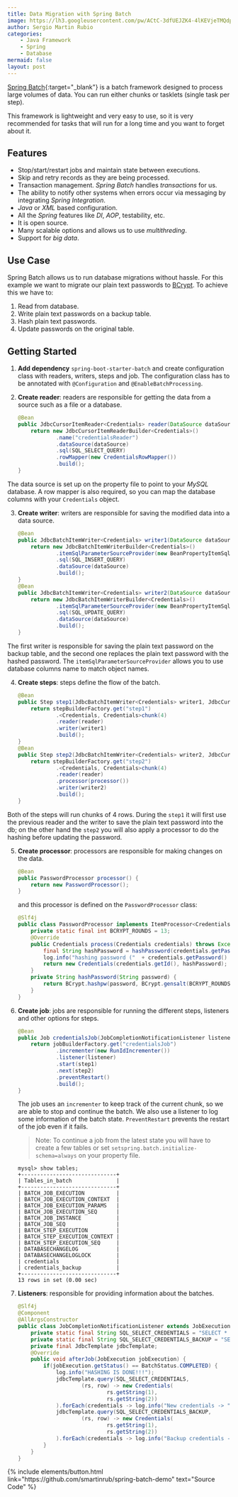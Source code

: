 ```yaml
---
title: Data Migration with Spring Batch
image: https://lh3.googleusercontent.com/pw/ACtC-3dfUEJZK4-4lKEVjeTMQdpUB6Sodn2_nCtxdNNONEwAE2lmB-J2bVmRrJeIH_UcFhL9br29JYLnTRidoks1WoSuhTshvydbHFALb8zjguKMlqxceJ8_LcThFN_EXE_lsHTwQXhIJE2dqRa97ZXZ12QM=w640-h426-no?authuser=1
author: Sergio Martin Rubio
categories:
    - Java Framework
    - Spring
    - Database
mermaid: false
layout: post
---
```


[Spring Batch](https://docs.spring.io/spring-batch/trunk/reference/html/){:target="_blank"} is a batch framework designed to process large volumes of data. You can run either chunks or tasklets (single task per step).

This framework is lightweight and very easy to use, so it is very recommended for tasks that will run for a long time and you want to forget about it.

## Features

- Stop/start/restart jobs and maintain state between executions.
- Skip and retry records as they are being processed.
- Transaction management. _Spring Batch_ handles _transactions_ for us.
- The ability to notify other systems when errors occur via messaging by integrating _Spring Integration_.
- _Java_ or _XML_ based configuration.
- All the _Spring_ features like _DI_, _AOP_, testability, etc.
- It is open source.
- Many scalable options and allows us to use _multithreding_.
- Support for _big data_.

## Use Case

Spring Batch allows us to run database migrations without hassle. For this example we want to migrate our plain text passwords to [BCrypt](https://sergiomartinrubio.com/articles/storing-passwords-securely-with-bcrypt-and-java). To achieve this we have to:

1. Read from database.
2. Write plain text passwords on a backup table.
3. Hash plain text passwords.
4. Update passwords on the original table.

## Getting Started

1. **Add dependency** `spring-boot-starter-batch` and create configuration class with readers, writers, steps and job. The configuration class has to be annotated with `@Configuration` and `@EnableBatchProcessing`.
2. **Create reader**: readers are responsible for getting the data from a source such as a file or a database.

    ```java
    @Bean
    public JdbcCursorItemReader<Credentials> reader(DataSource dataSource) {
        return new JdbcCursorItemReaderBuilder<Credentials>()
                .name("credentialsReader")
                .dataSource(dataSource)
                .sql(SQL_SELECT_QUERY)
                .rowMapper(new CredentialsRowMapper())
                .build();
    }
    ```

The data source is set up on the property file to point to your _MySQL_ database. A row mapper is also required, so you can map the database columns with your `Credentials` object.

3. **Create writer**: writers are responsible for saving the modified data into a data source.

    ```java
    @Bean
    public JdbcBatchItemWriter<Credentials> writer1(DataSource dataSource) {
        return new JdbcBatchItemWriterBuilder<Credentials>()
                .itemSqlParameterSourceProvider(new BeanPropertyItemSqlParameterSourceProvider<>())
                .sql(SQL_INSERT_QUERY)
                .dataSource(dataSource)
                .build();
    }
    @Bean
    public JdbcBatchItemWriter<Credentials> writer2(DataSource dataSource) {
        return new JdbcBatchItemWriterBuilder<Credentials>()
                .itemSqlParameterSourceProvider(new BeanPropertyItemSqlParameterSourceProvider<>())
                .sql(SQL_UPDATE_QUERY)
                .dataSource(dataSource)
                .build();
    }
    ```

The first writer is responsible for saving the plain text password on the backup table, and the second one replaces the plain text password with the hashed password. The `itemSqlParameterSourceProvider` allows you to use database columns name to match object names.

4. **Create steps**: steps define the flow of the batch.

    ```java
    @Bean
    public Step step1(JdbcBatchItemWriter<Credentials> writer1, JdbcCursorItemReader<Credentials> reader) {
        return stepBuilderFactory.get("step1")
                .<Credentials, Credentials>chunk(4)
                .reader(reader)
                .writer(writer1)
                .build();
    }
    @Bean
    public Step step2(JdbcBatchItemWriter<Credentials> writer2, JdbcCursorItemReader<Credentials> reader) {
        return stepBuilderFactory.get("step2")
                .<Credentials, Credentials>chunk(4)
                .reader(reader)
                .processor(processor())
                .writer(writer2)
                .build();
    }
    ```

Both of the steps will run chunks of 4 rows. During the `step1` it will first use the previous reader and the writer to save the plain text password into the db; on the other hand the `step2` you will also apply a processor to do the hashing before updating the password.

5. **Create processor**: processors are responsible for making changes on the data.

    ```java
    @Bean
    public PasswordProcessor processor() {
        return new PasswordProcessor();
    }
    ```

    and this processor is defined on the `PasswordProcessor` class:

    ```java
    @Slf4j
    public class PasswordProcessor implements ItemProcessor<Credentials, Credentials> {
        private static final int BCRYPT_ROUNDS = 13;
        @Override
        public Credentials process(Credentials credentials) throws Exception {
            final String hashPassword = hashPassword(credentials.getPassword());
            log.info("hashing password ("  + credentials.getPassword() + ") into (" + hashPassword + ")");
            return new Credentials(credentials.getId(), hashPassword);
        }
        private String hashPassword(String password) {
            return BCrypt.hashpw(password, BCrypt.gensalt(BCRYPT_ROUNDS));
        }
    }
    ```

6. **Create job**: jobs are responsible for running the different steps, listeners and other options for steps.

    ```java
    @Bean
    public Job credentialsJob(JobCompletionNotificationListener listener, Step step1, Step step2) {
        return jobBuilderFactory.get("credentialsJob")
                .incrementer(new RunIdIncrementer())
                .listener(listener)
                .start(step1)
                .next(step2)
                .preventRestart()
                .build();
    }
    ```

    The job uses an `incrementer` to keep track of the current chunk, so we are able to stop and continue the batch. We also use a listener to log some information of the batch state. `PreventRestart` prevents the restart of the job even if it fails.

    >Note: To continue a job from the latest state you will have to create a few tables or set `setspring.batch.initialize-schema=always` on your property file.

    ```shell
    mysql> show tables;
    +------------------------------+
    | Tables_in_batch              |
    +------------------------------+
    | BATCH_JOB_EXECUTION          |
    | BATCH_JOB_EXECUTION_CONTEXT  |
    | BATCH_JOB_EXECUTION_PARAMS   |
    | BATCH_JOB_EXECUTION_SEQ      |
    | BATCH_JOB_INSTANCE           |
    | BATCH_JOB_SEQ                |
    | BATCH_STEP_EXECUTION         |
    | BATCH_STEP_EXECUTION_CONTEXT |
    | BATCH_STEP_EXECUTION_SEQ     |
    | DATABASECHANGELOG            |
    | DATABASECHANGELOGLOCK        |
    | credentials                  |
    | credentials_backup           |
    +------------------------------+
    13 rows in set (0.00 sec)
    ```

 7. **Listeners**: responsible for providing information about the batches.

    ```java
    @Slf4j
    @Component
    @AllArgsConstructor
    public class JobCompletionNotificationListener extends JobExecutionListenerSupport {
        private static final String SQL_SELECT_CREDENTIALS = "SELECT * FROM credentials";
        private static final String SQL_SELECT_CREDENTIALS_BACKUP = "SELECT * FROM credentials_backup";
        private final JdbcTemplate jdbcTemplate;
        @Override
        public void afterJob(JobExecution jobExecution) {
            if(jobExecution.getStatus() == BatchStatus.COMPLETED) {
                log.info("HASHING IS DONE!!!");
                jdbcTemplate.query(SQL_SELECT_CREDENTIALS,
                        (rs, row) -> new Credentials(
                                rs.getString(1),
                                rs.getString(2))
                ).forEach(credentials -> log.info("New credentials -> " + credentials));
                jdbcTemplate.query(SQL_SELECT_CREDENTIALS_BACKUP,
                        (rs, row) -> new Credentials(
                                rs.getString(1),
                                rs.getString(2))
                ).forEach(credentials -> log.info("Backup credentials -> " + credentials));
            }
        }
    }
    ```

<p class="text-center">
{% include elements/button.html link="https://github.com/smartinrub/spring-batch-demo" text="Source Code" %}
</p>
